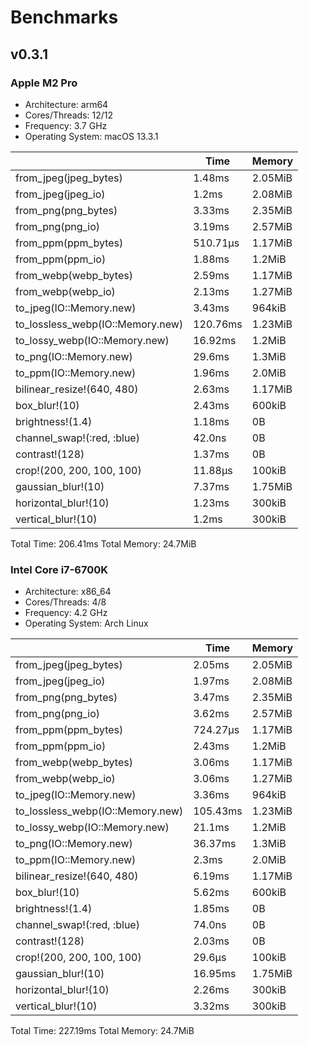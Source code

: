 # Benchmarks

## v0.3.1

### Apple M2 Pro

- Architecture: arm64
- Cores/Threads: 12/12
- Frequency: 3.7 GHz
- Operating System: macOS 13.3.1

|                                  | Time     | Memory  |
| -------------------------------- | -------- | ------- |
| from_jpeg(jpeg_bytes)            | 1.48ms   | 2.05MiB |
| from_jpeg(jpeg_io)               | 1.2ms    | 2.08MiB |
| from_png(png_bytes)              | 3.33ms   | 2.35MiB |
| from_png(png_io)                 | 3.19ms   | 2.57MiB |
| from_ppm(ppm_bytes)              | 510.71µs | 1.17MiB |
| from_ppm(ppm_io)                 | 1.88ms   | 1.2MiB  |
| from_webp(webp_bytes)            | 2.59ms   | 1.17MiB |
| from_webp(webp_io)               | 2.13ms   | 1.27MiB |
| to_jpeg(IO::Memory.new)          | 3.43ms   | 964kiB  |
| to_lossless_webp(IO::Memory.new) | 120.76ms | 1.23MiB |
| to_lossy_webp(IO::Memory.new)    | 16.92ms  | 1.2MiB  |
| to_png(IO::Memory.new)           | 29.6ms   | 1.3MiB  |
| to_ppm(IO::Memory.new)           | 1.96ms   | 2.0MiB  |
| bilinear_resize!(640, 480)       | 2.63ms   | 1.17MiB |
| box_blur!(10)                    | 2.43ms   | 600kiB  |
| brightness!(1.4)                 | 1.18ms   | 0B      |
| channel_swap!(:red, :blue)       | 42.0ns   | 0B      |
| contrast!(128)                   | 1.37ms   | 0B      |
| crop!(200, 200, 100, 100)        | 11.88µs  | 100kiB  |
| gaussian_blur!(10)               | 7.37ms   | 1.75MiB |
| horizontal_blur!(10)             | 1.23ms   | 300kiB  |
| vertical_blur!(10)               | 1.2ms    | 300kiB  |

Total Time: 206.41ms
Total Memory: 24.7MiB

### Intel Core i7-6700K

- Architecture: x86_64
- Cores/Threads: 4/8
- Frequency: 4.2 GHz
- Operating System: Arch Linux

|                                  | Time     | Memory  |
| -------------------------------- | -------- | ------- |
| from_jpeg(jpeg_bytes)            | 2.05ms   | 2.05MiB |
| from_jpeg(jpeg_io)               | 1.97ms   | 2.08MiB |
| from_png(png_bytes)              | 3.47ms   | 2.35MiB |
| from_png(png_io)                 | 3.62ms   | 2.57MiB |
| from_ppm(ppm_bytes)              | 724.27µs | 1.17MiB |
| from_ppm(ppm_io)                 | 2.43ms   | 1.2MiB  |
| from_webp(webp_bytes)            | 3.06ms   | 1.17MiB |
| from_webp(webp_io)               | 3.06ms   | 1.27MiB |
| to_jpeg(IO::Memory.new)          | 3.36ms   | 964kiB  |
| to_lossless_webp(IO::Memory.new) | 105.43ms | 1.23MiB |
| to_lossy_webp(IO::Memory.new)    | 21.1ms   | 1.2MiB  |
| to_png(IO::Memory.new)           | 36.37ms  | 1.3MiB  |
| to_ppm(IO::Memory.new)           | 2.3ms    | 2.0MiB  |
| bilinear_resize!(640, 480)       | 6.19ms   | 1.17MiB |
| box_blur!(10)                    | 5.62ms   | 600kiB  |
| brightness!(1.4)                 | 1.85ms   | 0B      |
| channel_swap!(:red, :blue)       | 74.0ns   | 0B      |
| contrast!(128)                   | 2.03ms   | 0B      |
| crop!(200, 200, 100, 100)        | 29.6µs   | 100kiB  |
| gaussian_blur!(10)               | 16.95ms  | 1.75MiB |
| horizontal_blur!(10)             | 2.26ms   | 300kiB  |
| vertical_blur!(10)               | 3.32ms   | 300kiB  |

Total Time: 227.19ms
Total Memory: 24.7MiB
